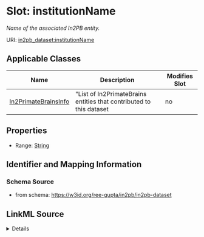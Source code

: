 # Slot: institutionName


_Name of the associated In2PB entity._



URI: [in2pb_dataset:institutionName](https://w3id.org/ree-gupta/in2pb/in2pb-datasetinstitutionName)



<!-- no inheritance hierarchy -->




## Applicable Classes

| Name | Description | Modifies Slot |
| --- | --- | --- |
[In2PrimateBrainsInfo](In2PrimateBrainsInfo.md) | "List of In2PrimateBrains entities that contributed to this dataset |  no  |







## Properties

* Range: [String](String.md)





## Identifier and Mapping Information







### Schema Source


* from schema: https://w3id.org/ree-gupta/in2pb/in2pb-dataset




## LinkML Source

<details>
```yaml
name: institutionName
description: Name of the associated In2PB entity.
from_schema: https://w3id.org/ree-gupta/in2pb/in2pb-dataset
rank: 1000
alias: institutionName
domain_of:
- In2PrimateBrainsInfo
range: string

```
</details>